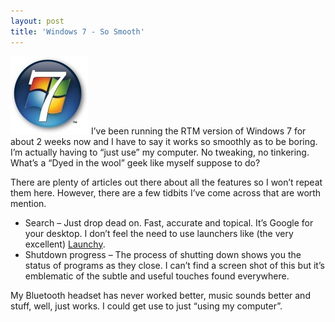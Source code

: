 ```yaml
---
layout: post
title: 'Windows 7 - So Smooth'
---
```

[![windows7](/cdn/images/blog/Windows7SoSmooth_13996/windows7_thumb.jpg)](/cdn/images/blog/Windows7SoSmooth_13996/windows7.jpg) I’ve been running the RTM version of Windows 7 for about 2 weeks now and I have to say it works so smoothly as to be boring. I’m actually having to “just use” my computer. No tweaking, no tinkering. What’s a “Dyed in the wool” geek like myself suppose to do?

There are plenty of articles out there about all the features so I won’t repeat them here. However, there are a few tidbits I’ve come across that are worth mention.

  * Search – Just drop dead on. Fast, accurate and topical. It’s Google for your desktop. I don’t feel the need to use launchers like (the very excellent) [Launchy](http://www.launchy.net/).
  * Shutdown progress – The process of shutting down shows you the status of programs as they close. I can’t find a screen shot of this but it’s emblematic of the subtle and useful touches found everywhere.

My Bluetooth headset has never worked better, music sounds better and stuff, well, just works. I could get use to just “using my computer”.
